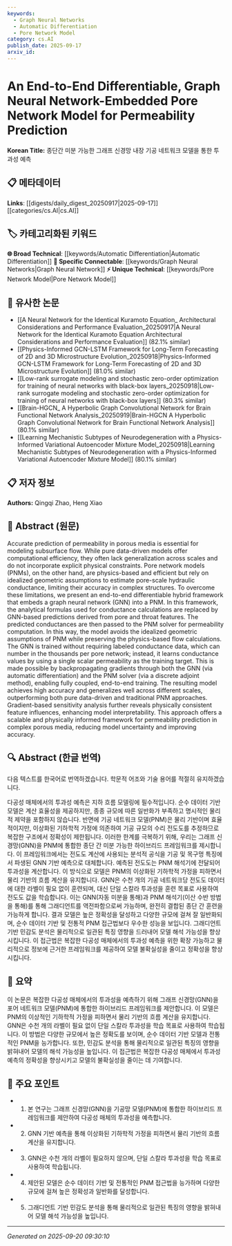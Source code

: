 ```yaml
---
keywords:
  - Graph Neural Networks
  - Automatic Differentiation
  - Pore Network Model
category: cs.AI
publish_date: 2025-09-17
arxiv_id:
---
```


<!-- KEYWORD_LINKING_METADATA:
{
  "processed_timestamp": "2025-09-22 23:01:47.282284",
  "vocabulary_version": "1.0",
  "selected_keywords": [
    "Graph Neural Networks",
    "Automatic Differentiation",
    "Pore Network Model"
  ],
  "rejected_keywords": [
    "Permeability Prediction"
  ],
  "similarity_scores": {
    "Graph Neural Networks": 0.9,
    "Automatic Differentiation": 0.8,
    "Pore Network Model": 0.75
  },
  "extraction_method": "AI_prompt_based",
  "budget_applied": true
}
-->

# An End-to-End Differentiable, Graph Neural Network-Embedded Pore Network Model for Permeability Prediction

**Korean Title:** 종단간 미분 가능한 그래프 신경망 내장 기공 네트워크 모델을 통한 투과성 예측

## 📋 메타데이터

**Links**: [[digests/daily_digest_20250917|2025-09-17]]     [[categories/cs.AI|cs.AI]]

## 🏷️ 카테고리화된 키워드
**🌐 Broad Technical**: [[keywords/Automatic Differentiation|Automatic Differentiation]]
**🔗 Specific Connectable**: [[keywords/Graph Neural Networks|Graph Neural Network]]
**⚡ Unique Technical**: [[keywords/Pore Network Model|Pore Network Model]]

## 🔗 유사한 논문
- [[A Neural Network for the Identical Kuramoto Equation_ Architectural Considerations and Performance Evaluation_20250917|A Neural Network for the Identical Kuramoto Equation Architectural Considerations and Performance Evaluation]] (82.1% similar)
- [[Physics-Informed GCN-LSTM Framework for Long-Term Forecasting of 2D and 3D Microstructure Evolution_20250918|Physics-Informed GCN-LSTM Framework for Long-Term Forecasting of 2D and 3D Microstructure Evolution]] (81.0% similar)
- [[Low-rank surrogate modeling and stochastic zero-order optimization for training of neural networks with black-box layers_20250918|Low-rank surrogate modeling and stochastic zero-order optimization for training of neural networks with black-box layers]] (80.3% similar)
- [[Brain-HGCN_ A Hyperbolic Graph Convolutional Network for Brain Functional Network Analysis_20250919|Brain-HGCN A Hyperbolic Graph Convolutional Network for Brain Functional Network Analysis]] (80.1% similar)
- [[Learning Mechanistic Subtypes of Neurodegeneration with a Physics-Informed Variational Autoencoder Mixture Model_20250918|Learning Mechanistic Subtypes of Neurodegeneration with a Physics-Informed Variational Autoencoder Mixture Model]] (80.1% similar)

## 📋 저자 정보

**Authors:** Qingqi Zhao, Heng Xiao

## 📄 Abstract (원문)

Accurate prediction of permeability in porous media is essential for modeling
subsurface flow. While pure data-driven models offer computational efficiency,
they often lack generalization across scales and do not incorporate explicit
physical constraints. Pore network models (PNMs), on the other hand, are
physics-based and efficient but rely on idealized geometric assumptions to
estimate pore-scale hydraulic conductance, limiting their accuracy in complex
structures. To overcome these limitations, we present an end-to-end
differentiable hybrid framework that embeds a graph neural network (GNN) into a
PNM. In this framework, the analytical formulas used for conductance
calculations are replaced by GNN-based predictions derived from pore and throat
features. The predicted conductances are then passed to the PNM solver for
permeability computation. In this way, the model avoids the idealized geometric
assumptions of PNM while preserving the physics-based flow calculations. The
GNN is trained without requiring labeled conductance data, which can number in
the thousands per pore network; instead, it learns conductance values by using
a single scalar permeability as the training target. This is made possible by
backpropagating gradients through both the GNN (via automatic differentiation)
and the PNM solver (via a discrete adjoint method), enabling fully coupled,
end-to-end training. The resulting model achieves high accuracy and generalizes
well across different scales, outperforming both pure data-driven and
traditional PNM approaches. Gradient-based sensitivity analysis further reveals
physically consistent feature influences, enhancing model interpretability.
This approach offers a scalable and physically informed framework for
permeability prediction in complex porous media, reducing model uncertainty and
improving accuracy.

## 🔍 Abstract (한글 번역)

다음 텍스트를 한국어로 번역하겠습니다. 학문적 어조와 기술 용어를 적절히 유지하겠습니다.

다공성 매체에서의 투과성 예측은 지하 흐름 모델링에 필수적입니다. 순수 데이터 기반 모델은 계산 효율성을 제공하지만, 종종 규모에 따른 일반화가 부족하고 명시적인 물리적 제약을 포함하지 않습니다. 반면에 기공 네트워크 모델(PNM)은 물리 기반이며 효율적이지만, 이상화된 기하학적 가정에 의존하여 기공 규모의 수리 전도도를 추정하므로 복잡한 구조에서 정확성이 제한됩니다. 이러한 한계를 극복하기 위해, 우리는 그래프 신경망(GNN)을 PNM에 통합한 종단 간 미분 가능한 하이브리드 프레임워크를 제시합니다. 이 프레임워크에서는 전도도 계산에 사용되는 분석적 공식을 기공 및 목구멍 특징에서 파생된 GNN 기반 예측으로 대체합니다. 예측된 전도도는 PNM 해석기에 전달되어 투과성을 계산합니다. 이 방식으로 모델은 PNM의 이상화된 기하학적 가정을 피하면서 물리 기반의 흐름 계산을 유지합니다. GNN은 수천 개의 기공 네트워크당 전도도 데이터에 대한 라벨이 필요 없이 훈련되며, 대신 단일 스칼라 투과성을 훈련 목표로 사용하여 전도도 값을 학습합니다. 이는 GNN(자동 미분을 통해)과 PNM 해석기(이산 수반 방법을 통해)를 통해 그래디언트를 역전파함으로써 가능하며, 완전히 결합된 종단 간 훈련을 가능하게 합니다. 결과 모델은 높은 정확성을 달성하고 다양한 규모에 걸쳐 잘 일반화되며, 순수 데이터 기반 및 전통적 PNM 접근법보다 우수한 성능을 보입니다. 그래디언트 기반 민감도 분석은 물리적으로 일관된 특징 영향을 드러내어 모델 해석 가능성을 향상시킵니다. 이 접근법은 복잡한 다공성 매체에서의 투과성 예측을 위한 확장 가능하고 물리적으로 정보에 근거한 프레임워크를 제공하여 모델 불확실성을 줄이고 정확성을 향상시킵니다.

## 📝 요약

이 논문은 복잡한 다공성 매체에서의 투과성을 예측하기 위해 그래프 신경망(GNN)을 포어 네트워크 모델(PNM)에 통합한 하이브리드 프레임워크를 제안합니다. 이 모델은 PNM의 이상적인 기하학적 가정을 피하면서 물리 기반의 흐름 계산을 유지합니다. GNN은 수천 개의 라벨이 필요 없이 단일 스칼라 투과성을 학습 목표로 사용하여 학습됩니다. 이 방법은 다양한 규모에서 높은 정확도를 보이며, 순수 데이터 기반 모델과 전통적인 PNM을 능가합니다. 또한, 민감도 분석을 통해 물리적으로 일관된 특징의 영향을 밝혀내어 모델의 해석 가능성을 높입니다. 이 접근법은 복잡한 다공성 매체에서 투과성 예측의 정확성을 향상시키고 모델의 불확실성을 줄이는 데 기여합니다.

## 🎯 주요 포인트

- 1. 본 연구는 그래프 신경망(GNN)을 기공망 모델(PNM)에 통합한 하이브리드 프레임워크를 제안하여 다공성 매체의 투과성을 예측합니다.

- 2. GNN 기반 예측을 통해 이상화된 기하학적 가정을 피하면서 물리 기반의 흐름 계산을 유지합니다.

- 3. GNN은 수천 개의 라벨이 필요하지 않으며, 단일 스칼라 투과성을 학습 목표로 사용하여 학습됩니다.

- 4. 제안된 모델은 순수 데이터 기반 및 전통적인 PNM 접근법을 능가하며 다양한 규모에 걸쳐 높은 정확성과 일반화를 달성합니다.

- 5. 그래디언트 기반 민감도 분석을 통해 물리적으로 일관된 특징의 영향을 밝혀내어 모델 해석 가능성을 높입니다.

---

*Generated on 2025-09-20 09:30:10*